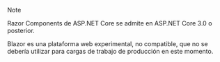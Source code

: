 > [!NOTE]
> Razor Components de ASP.NET Core se admite en ASP.NET Core 3.0 o posterior.
>
> Blazor es una plataforma web experimental, no compatible, que no se debería utilizar para cargas de trabajo de producción en este momento.
